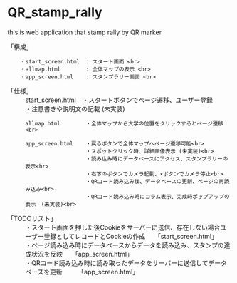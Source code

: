 # QR_stamp_rally
this is web application that stamp rally by QR marker

<dt>「構成」</dt>

```
    ・start_screen.html  : スタート画面 <br>
    ・allmap.html        : 全体マップの表示 <br>
    ・app_screen.html    : スタンプラリー画面 <br>
```

<dt>「仕様」</dt>

<dd>
    start_screen.html　・スタートボタンでページ遷移、ユーザー登録<br>
                       ・注意書きや説明文の記載 (未実装)<br>

    allmap.html        ・全体マップから大学の位置をクリックするとページ遷移<br>

    app_screen.html    ・戻るボタンで全体マップへページ遷移可能<br>
                       ・スポットクリック時、詳細画像表示 (未実装)<br>
                       ・読み込み時にデータベースにアクセス、スタンプラリーの表示<br>
                       ・右下のボタンでカメラ起動、×ボタンでカメラ停止<br>
                       ・QRコード読み込み後、データベースの更新、ページの再読み込み<br>
                       ・QRコード読み込み時にコラム表示、完成時ポップアップの表示　(未実装)<br>
</dd>

<dt>「TODOリスト」</dt>

<dd>
    ・スタート画面を押した後Cookieをサーバーに送信、存在しない場合ユーザー登録としてレコードとCookieの作成　　「start_screen.html」<br>
    ・ページ読み込み時にデータベースからデータを読み込み、スタンプの達成状況を反映　　「app_screen.html」<br>
    ・QRコード読み込み時に読み取ったデータをサーバーに送信してデータベースを更新　　　「app_screen.html」<br>
</dd>

  
